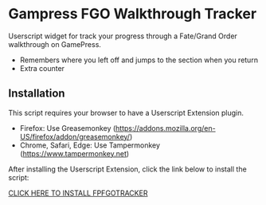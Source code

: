 # Gampress FGO Walkthrough Tracker

Userscript widget for track your progress through a Fate/Grand Order walkthrough on GamePress.

* Remembers where you left off and jumps to the section when you return
* Extra counter

## Installation

This script requires your browser to have a Userscript Extension plugin.

* Firefox: Use Greasemonkey (https://addons.mozilla.org/en-US/firefox/addon/greasemonkey/)
* Chrome, Safari, Edge: Use Tampermonkey (https://www.tampermonkey.net)

After installing the Userscript Extension, click the link below to install the script:

[CLICK HERE TO INSTALL FPFGOTRACKER](https://github.com/KataiKi/gpfgotracker/raw/main/gpfgotracker.user.js)
